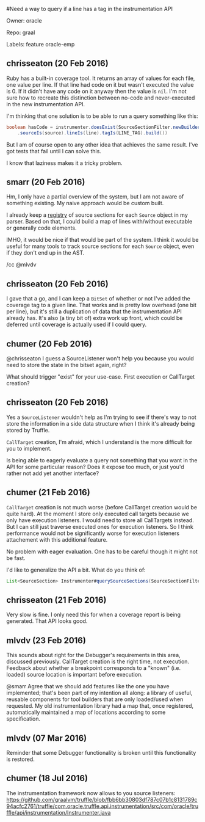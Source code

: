 #Need a way to query if a line has a tag in the instrumentation API

Owner: oracle

Repo: graal

Labels: feature oracle-emp 

## chrisseaton (20 Feb 2016)

Ruby has a built-in coverage tool. It returns an array of values for each file, one value per line. If that line had code on it but wasn't executed the value is 0. If it didn't have any code on it anyway then the value is `nil`. I'm not sure how to recreate this distinction between no-code and never-executed in the new instrumentation API.

I'm thinking that one solution is to be able to run a query something like this:

``` java
boolean hasCode = instrumenter.doesExist(SourceSectionFilter.newBuilder()
    .sourceIs(source).lineIs(line).tagIs(LINE_TAG).build())
```

But I am of course open to any other idea that achieves the same result. I've got tests that fail until I can solve this.

I know that laziness makes it a tricky problem.


## smarr (20 Feb 2016)

Hm, I only have a partial overview of the system, but I am not aware of something existing.
My naive approach would be custom built.

I already keep a [registry](https://github.com/smarr/SOMns/blob/feature/dynamic-metrics/src/som/compiler/SourcecodeCompiler.java#L46) of source sections for each `Source` object in my parser. Based on that, I could build a map of lines with/without executable or generally code elements.

IMHO, it would be nice if that would be part of the system. I think it would be useful for many tools to track source sections for each `Source` object, even if they don't end up in the AST.

/cc @mlvdv


## chrisseaton (20 Feb 2016)

I gave that a go, and I can keep a `BitSet` of whether or not I've added the coverage tag to a given line. That works and is pretty low overhead (one bit per line), but it's still a duplication of data that the instrumentation API already has. It's also (a tiny bit of) extra work up front, which could be deferred until coverage is actually used if I could query.


## chumer (20 Feb 2016)

@chrisseaton 
I guess a SourceListener won't help you because you would need to store the state in the bitset again, right?

What should trigger "exist" for your use-case. First execution or CallTarget creation?


## chrisseaton (20 Feb 2016)

Yes a `SourceListener` wouldn't help as I'm trying to see if there's way to not store the information in a side data structure when I think it's already being stored by Truffle.

`CallTarget` creation, I'm afraid, which I understand is the more difficult for you to implement.

Is being able to eagerly evaluate a query not something that you want in the API for some particular reason? Does it expose too much, or just you'd rather not add yet another interface?


## chumer (21 Feb 2016)

`CallTarget` creation is not much worse (before CallTarget creation would be quite hard). At the moment I store only executed call targets because we only have execution listeners. I would need to store all CallTargets instead. But I can still just traverse executed ones for execution listeners. So I think performance would not be significantly worse for execution listeners attachement with this additional feature.

No problem with eager evaluation. One has to be careful though it might not be fast.

I'd like to generalize the API a bit. What do you think of:

``` java
List<SourceSection> Instrumenter#querySourceSections(SourceSectionFilter filter, int resultLimit)
```


## chrisseaton (21 Feb 2016)

Very slow is fine. I only need this for when a coverage report is being generated. That API looks good.


## mlvdv (23 Feb 2016)

This sounds about right for the Debugger's requirements in this area, discussed previously.  CallTarget creation is the right time, not execution.  Feedback about whether a breakpoint corresponds to a "known" (i.e. loaded) source location is important before execution.

@smarr Agree that we should add features like the one you have implemented; that's been part of my intention all along:  a library of useful, reusable components for tool builders that are only loaded/used when requested.  My old instrumentation library had a map that, once registered, automatically maintained a map of locations according to some specification.  


## mlvdv (07 Mar 2016)

Reminder that some Debugger functionality is broken until this functionality is restored.


## chumer (18 Jul 2016)

The instrumentation framework now allows to you source listeners: https://github.com/graalvm/truffle/blob/fbb6bb30803df787c07b1c8131789c94acfc2761/truffle/com.oracle.truffle.api.instrumentation/src/com/oracle/truffle/api/instrumentation/Instrumenter.java


